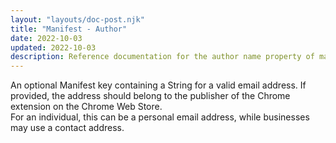 ```yaml
---
layout: "layouts/doc-post.njk"
title: "Manifest - Author"
date: 2022-10-03
updated: 2022-10-03
description: Reference documentation for the author name property of manifest.json.
---
```


An optional Manifest key containing a String for a valid email address. If provided, the address should belong to the publisher of the Chrome extension on the Chrome Web Store.  
For an individual, this can be a personal email address, while businesses may use a contact address. 